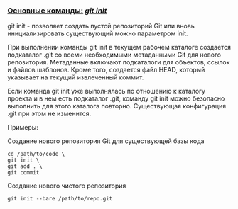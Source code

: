 ### [Основные команды:](./readme.md)    <u> *git init*</u>

git init - позволяет создать пустой репозиторий Git или вновь инициализировать существующий можно параметром init. 

При выполнении команды git init в текущем рабочем каталоге создается подкаталог .git со всеми необходимыми метаданными Git для нового репозитория. Метаданные включают подкаталоги для объектов, ссылок и файлов шаблонов. Кроме того, создается файл HEAD, который указывает на текущий извлеченный коммит.

Если команда git init уже выполнялась по отношению к каталогу проекта и в нем есть подкаталог .git, команду git init можно безопасно выполнить для этого каталога повторно. Существующая конфигурация .git при этом не изменится.

Примеры: 

Создание нового репозитория Git для существующей базы кода

    cd /path/to/code \ 
    git init \ 
    git add . \ 
    git commit

 
 
 Создание нового чистого репозитория

    git init --bare /path/to/repo.git

